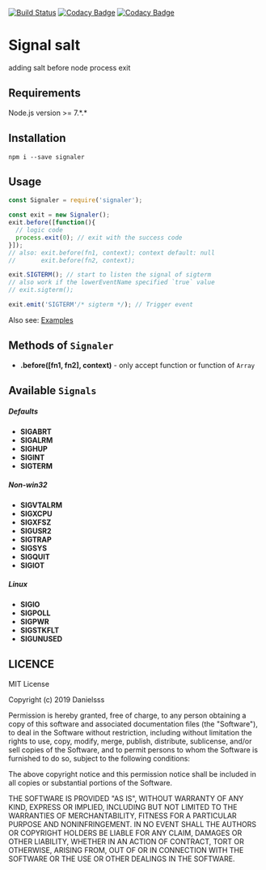 [![Build Status](https://travis-ci.org/danielsss/signals.svg?branch=master)](https://travis-ci.org/danielsss/signals)
[![Codacy Badge](https://api.codacy.com/project/badge/Grade/a09ab2edb2854d93b373888bd3a722ac)](https://www.codacy.com/app/danielsss/signals?utm_source=github.com&amp;utm_medium=referral&amp;utm_content=danielsss/signals&amp;utm_campaign=Badge_Grade)
[![Codacy Badge](https://api.codacy.com/project/badge/Coverage/a09ab2edb2854d93b373888bd3a722ac)](https://www.codacy.com/app/danielsss/signals?utm_source=github.com&utm_medium=referral&utm_content=danielsss/signals&utm_campaign=Badge_Coverage)


# Signal salt

adding salt before node process exit

## Requirements

Node.js version >= 7.\*.\*

## Installation

```shell
npm i --save signaler
```

## Usage

```js
const Signaler = require('signaler');

const exit = new Signaler();
exit.before([function(){
  // logic code
  process.exit(0); // exit with the success code
}]);
// also: exit.before(fn1, context); context default: null
//       exit.before(fn2, context);

exit.SIGTERM(); // start to listen the signal of sigterm
// also work if the lowerEventName specified `true` value
// exit.sigterm(); 

exit.emit('SIGTERM'/* sigterm */); // Trigger event 
```

Also see: [Examples](test/__example__)

## Methods of `Signaler`

* **.before([fn1, fn2], context)** - only accept function or function of `Array`

## Available `Signals`

##### Defaults

* **SIGABRT**
* **SIGALRM**
* **SIGHUP**
* **SIGINT**
* **SIGTERM**

##### Non-win32

* **SIGVTALRM**
* **SIGXCPU**
* **SIGXFSZ**
* **SIGUSR2**
* **SIGTRAP**
* **SIGSYS**
* **SIGQUIT**
* **SIGIOT**

##### Linux

* **SIGIO**
* **SIGPOLL**
* **SIGPWR**
* **SIGSTKFLT**
* **SIGUNUSED**

## LICENCE

MIT License

Copyright (c) 2019 Danielsss

Permission is hereby granted, free of charge, to any person obtaining a copy
of this software and associated documentation files (the "Software"), to deal
in the Software without restriction, including without limitation the rights
to use, copy, modify, merge, publish, distribute, sublicense, and/or sell
copies of the Software, and to permit persons to whom the Software is
furnished to do so, subject to the following conditions:

The above copyright notice and this permission notice shall be included in all
copies or substantial portions of the Software.

THE SOFTWARE IS PROVIDED "AS IS", WITHOUT WARRANTY OF ANY KIND, EXPRESS OR
IMPLIED, INCLUDING BUT NOT LIMITED TO THE WARRANTIES OF MERCHANTABILITY,
FITNESS FOR A PARTICULAR PURPOSE AND NONINFRINGEMENT. IN NO EVENT SHALL THE
AUTHORS OR COPYRIGHT HOLDERS BE LIABLE FOR ANY CLAIM, DAMAGES OR OTHER
LIABILITY, WHETHER IN AN ACTION OF CONTRACT, TORT OR OTHERWISE, ARISING FROM,
OUT OF OR IN CONNECTION WITH THE SOFTWARE OR THE USE OR OTHER DEALINGS IN THE
SOFTWARE.